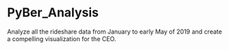 # PyBer_Analysis
Analyze all the rideshare data from January to early May of 2019 and create a compelling visualization for the CEO.
